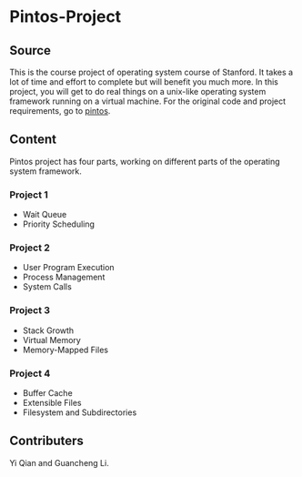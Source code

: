 # Pintos-Project

## Source

This is the course project of operating system course of Stanford. It takes a lot of time and effort to complete but will benefit you much more. In this project, you will get to do real things on a unix-like operating system framework running on a virtual machine. For the original code and project requirements, go to [pintos](https://web.stanford.edu/class/cs140/projects/pintos/).

## Content

Pintos project has four parts, working on different parts of the operating system framework.

### Project 1

- Wait Queue
- Priority Scheduling

### Project 2

- User Program Execution
- Process Management
- System Calls

### Project 3

- Stack Growth
- Virtual Memory
- Memory-Mapped Files

### Project 4

- Buffer Cache
- Extensible Files
- Filesystem and Subdirectories

## Contributers

Yi Qian and Guancheng Li.
